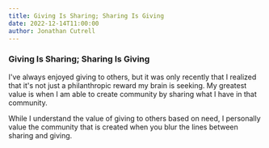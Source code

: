 ```yaml
---
title: Giving Is Sharing; Sharing Is Giving
date: 2022-12-14T11:00:00
author: Jonathan Cutrell
---
```


### Giving Is Sharing; Sharing Is Giving

I've always enjoyed giving to others, but it was only recently that I realized that it's not just a philanthropic reward my brain is seeking. My greatest value is when I am able to create community by sharing what I have in that community.

While I understand the value of giving to others based on need, I personally value the community that is created when you blur the lines between sharing and giving.
